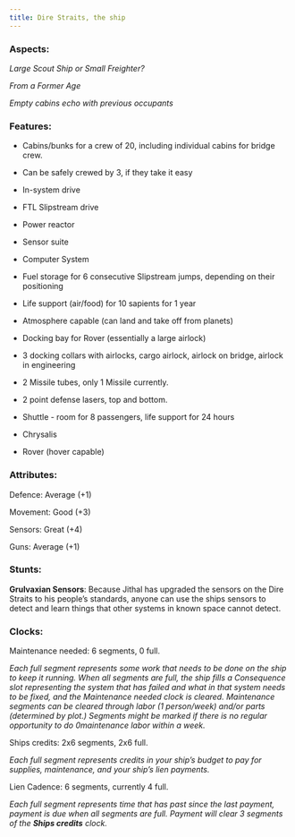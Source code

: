 ```yaml
---
title: Dire Straits, the ship
---
```


### Aspects: 

*Large Scout Ship or Small Freighter?*

*From a Former Age*

*Empty cabins echo with previous occupants*

### Features:

- Cabins/bunks for a crew of 20, including individual cabins for
  bridge crew.

- Can be safely crewed by 3, if they take it easy

- In-system drive

- FTL Slipstream drive

- Power reactor

- Sensor suite

- Computer System

- Fuel storage for 6 consecutive Slipstream jumps, depending on their
  positioning

- Life support (air/food) for 10 sapients for 1 year

- Atmosphere capable (can land and take off from planets)

- Docking bay for Rover (essentially a large airlock)

- 3 docking collars with airlocks, cargo airlock, airlock on bridge,
  airlock in engineering

- 2 Missile tubes, only 1 Missile currently.

- 2 point defense lasers, top and bottom.

- Shuttle - room for 8 passengers, life support for 24 hours

- Chrysalis

- Rover (hover capable)

### Attributes:

Defence: Average (+1)

Movement: Good (+3)

Sensors: Great (+4)

Guns: Average (+1)

### Stunts:

**Grulvaxian Sensors**: Because Jithal has upgraded the sensors on the Dire Straits to his people’s standards, anyone
can use the ships sensors to detect and learn things that other systems in known space cannot detect.

### Clocks:

Maintenance needed: 6 segments, 0 full.

*Each full segment represents some work that needs to be done on the ship to keep it running. When all segments are
full, the ship fills a Consequence slot representing the system that has failed and what in that system needs to be
fixed, and the Maintenance needed clock is cleared. Maintenance segments can be cleared through labor (1 person/week)
and/or parts (determined by plot.) Segments might be marked if there is no regular opportunity to do 0maintenance
labor within a week.*

Ships credits: 2x6 segments, 2x6 full.

*Each full segment represents credits in your ship’s budget to pay for supplies, maintenance, and your ship’s lien
payments.*


Lien Cadence: 6 segments, currently 4 full.

*Each full segment represents time that has past since the last payment, payment is due when all segments are full.
Payment will clear 3 segments of the **Ships credits** clock.*
